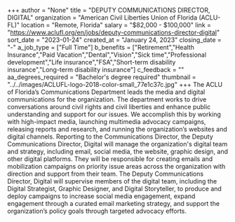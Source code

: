 +++
author = "None"
title = "DEPUTY COMMUNICATIONS DIRECTOR, DIGITAL"
organization = "American Civil Liberties Union of Florida (ACLU-FL)"
location = "Remote, Florida"
salary = "$82,000 - $100,000"
link = "https://www.aclufl.org/en/jobs/deputy-communications-director-digital"
sort_date = "2023-01-24"
created_at = "January 24, 2023"
closing_date = "-"
a_job_type = ["Full Time"]
b_benefits = ["Retirement","Health Insurance","Paid Vacation","Dental","Vision","Sick time","Professional development","Life insurance","FSA","Short-term disability insurance","Long-term disability insurance"]
c_feedback = ""
aa_degrees_required = "Bachelor's degree required"
thumbnail = "../../images/ACLUFL-logo-2018-color-small_77e1c37c.jpg"
+++
The ACLU of Florida’s Communications Department leads the media and digital communications for the organization. The department works to drive conversations around civil rights and civil liberties and enhance public understanding and support for our issues. We accomplish this by working with high-impact media, launching multimedia advocacy campaigns, releasing reports and research, and running the organization’s websites and digital channels.
Reporting to the Communications Director, the Deputy Communications Director, Digital will manage the organization's digital team and strategy, including email, social media, the website, graphic design, and other digital platforms. They will be responsible for creating emails and mobilization campaigns on priority issue areas across the organization with direction and support from their team. The Deputy Communications Director, Digital will supervise members of the digital team, including the Digital Strategist, Graphic Designer, and Digital Storyteller, to produce and deploy campaigns to increase social media engagement, expand engagement through a curated email marketing strategy, and support the organization’s policy goals through targeted advocacy efforts.